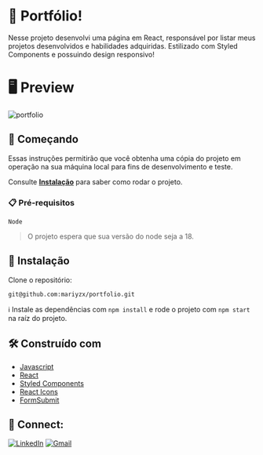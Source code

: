 # 💫 Portfólio!

Nesse projeto desenvolvi uma página em React, responsável por listar meus projetos desenvolvidos e habilidades adquiridas.
Estilizado com Styled Components e possuindo design responsivo!

# 🖥️ Preview

![portfolio](https://github.com/mariyzx/portfolio/assets/69324347/59f5a576-f2b7-4139-ba13-8d4032a54798)

## 🚀 Começando

Essas instruções permitirão que você obtenha uma cópia do projeto em operação na sua máquina local para fins de desenvolvimento e teste.

Consulte **[Instalação](#install)** para saber como rodar o projeto.

### 📋 Pré-requisitos

``Node``
> O projeto espera que sua versão do node seja a 18.

## 🔧 Instalação<a name="install"></a>

Clone o repositório:

```
git@github.com:mariyzx/portfolio.git
```
:information_source: Instale as dependências com `npm install` e rode o projeto com `npm start` na raíz do projeto.

## 🛠️ Construído com

* [Javascript](https://developer.mozilla.org/pt-BR/docs/Web/JavaScript)
* [React](https://react.dev/)
* [Styled Components](https://styled-components.com/)
* [React Icons](https://react-icons.github.io/react-icons/)
* [FormSubmit](https://formsubmit.co/)

## 💚 Connect:

[![LinkedIn](https://img.shields.io/badge/LinkedIn-0077B5?style=for-the-badge&logo=linkedin&logoColor=white)](https://www.linkedin.com/in/marinhomariana8/) [![Gmail](https://img.shields.io/badge/Gmail-D14836?style=for-the-badge&logo=gmail&logoColor=white
)](mailto:marinhomariana8@gmail.com)
